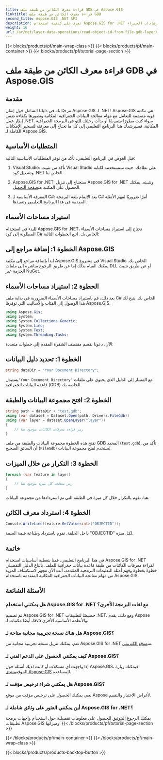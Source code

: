 ```yaml
---
title: قراءة معرف الكائن من طبقة ملف GDB في Aspose.GIS
linktitle: قراءة معرف الكائن من طبقة ملف GDB
second_title: Aspose.GIS .NET API
description: تعرف على كيفية استخدام Aspose.GIS for .NET للتعامل مع معالجة البيانات الجغرافية المكانية بكفاءة. تتوفر دروس شاملة وإرشادات الخبراء.
weight: 16
url: /ar/net/layer-data-operations/read-object-id-from-file-gdb-layer/
---
```


{{< blocks/products/pf/main-wrap-class >}}
{{< blocks/products/pf/main-container >}}
{{< blocks/products/pf/tutorial-page-section >}}

# قراءة معرف الكائن من طبقة ملف GDB في Aspose.GIS

## مقدمة
مرحبًا بك في دليلنا الشامل حول إتقان Aspose.GIS لـ .NET! Aspose.GIS هي مكتبة قوية مصممة للتعامل مع مهام معالجة البيانات الجغرافية المكانية وتصورها بكفاءة ضمن إطار عمل .NET. سواء كنت مطورًا متمرسًا أو بدأت رحلتك للتو في البرمجة الجغرافية المكانية، فسيرشدك هذا البرنامج التعليمي إلى كل ما تحتاج إلى معرفته لتسخير الإمكانات الكاملة لـ Aspose.GIS.
## المتطلبات الأساسية
قبل الغوص في البرنامج التعليمي، تأكد من توفر المتطلبات الأساسية التالية:
1. Visual Studio: تأكد من تثبيت Visual Studio على نظامك، حيث سنستخدمه لكتابة وتشغيل كود .NET الخاص بنا.
   
2.  Aspose.GIS for .NET: ستحتاج إلى تنزيل Aspose.GIS for .NET وتثبيته. يمكنك الحصول على المكتبة من[صفحة التحميل](https://releases.aspose.com/gis/net/).
3. المعرفة الأساسية لـ C#: يعد الإلمام بلغة البرمجة C# أمرًا ضروريًا لفهم الأمثلة المقدمة في هذا البرنامج التعليمي وتنفيذها.

## استيراد مساحات الأسماء
للبدء في استخدام Aspose.GIS for .NET، تحتاج إلى استيراد مساحات الأسماء المطلوبة إلى كود C# الخاص بك. اتبع الخطوات التالية:
## الخطوة 1: إضافة مراجع إلى Aspose.GIS
ابدأ بإضافة مراجع إلى مكتبة Aspose.GIS في مشروع Visual Studio الخاص بك. يمكنك القيام بذلك إما عن طريق الرجوع مباشرة إلى ملفات DLL أو عن طريق تثبيت الحزمة عبر NuGet.
## الخطوة 2: استيراد مساحات الأسماء
بعد ذلك، قم باستيراد مساحات الأسماء الضرورية في بداية ملف C# الخاص بك. يتيح لك هذا الوصول إلى الفئات والأساليب التي توفرها Aspose.GIS.
```csharp
using Aspose.Gis;
using System;
using System.Collections.Generic;
using System.Linq;
using System.Text;
using System.Threading.Tasks;
```

الآن، دعونا نقسم مقتطف الشفرة المقدم إلى خطوات متعددة:
## الخطوة 1: تحديد دليل البيانات
```csharp
string dataDir = "Your Document Directory";
```
 يستبدل`"Your Document Directory"` مع المسار إلى الدليل الذي يحتوي على ملفات قاعدة البيانات الجغرافية (GDB) الخاصة بك.
## الخطوة 2: افتح مجموعة البيانات والطبقة
```csharp
string path = dataDir + "test.gdb";
using (var dataset = Dataset.Open(path, Drivers.FileGdb))
using (var layer = dataset.OpenLayer("layer"))
{
    // رمز قراءة معرفات الكائنات موجود هنا
}
```
تفتح هذه الخطوة مجموعة البيانات والطبقة من ملف GDB المحدد (`test.gdb`). تأكد من أن السائق الصحيح (`FileGdb`) يُستخدم لفتح مجموعة البيانات.
## الخطوة 3: التكرار من خلال الميزات
```csharp
foreach (var feature in layer)
{
    // رمز معالجة كل ميزة موجود هنا
}
```
هنا، نقوم بالتكرار خلال كل ميزة في الطبقة التي تم استردادها من مجموعة البيانات.
## الخطوة 4: استرداد معرف الكائن
```csharp
Console.WriteLine(feature.GetValue<int>("OBJECTID"));
```
داخل الحلقة، نقوم باسترداد وطباعة قيمة السمة "OBJECTID" لكل ميزة.

## خاتمة
في هذا البرنامج التعليمي، قمنا بتغطية أساسيات استخدام Aspose.GIS for .NET لقراءة معرفات الكائنات من طبقة قاعدة بيانات جغرافية للملف. باتباع الدليل التفصيلي خطوة بخطوة وفهم أمثلة التعليمات البرمجية المقدمة، أنت الآن مجهز لاستكشاف المزيد من مهام معالجة البيانات الجغرافية المكانية المتقدمة باستخدام Aspose.GIS.
## الأسئلة الشائعة
### هل يمكنني استخدام Aspose.GIS for .NET مع لغات البرمجة الأخرى؟
تم تصميم Aspose.GIS for .NET خصيصًا لتطبيقات .NET. ومع ذلك، يقدم Aspose أيضًا مكتبات لـ Java والأنظمة الأساسية الأخرى.
### هل هناك نسخة تجريبية مجانية متاحة لـ Aspose.GIS؟
نعم، يمكنك تنزيل نسخة تجريبية مجانية من Aspose.GIS for .NET من[موقع إلكتروني](https://releases.aspose.com/gis/net/).
### كيف يمكنني الحصول على الدعم الفني لـ Aspose.GIS؟
إذا واجهت أي مشكلات أو كانت لديك أسئلة حول Aspose.GIS، فيمكنك زيارة الموقع[منتدى Aspose.GIS](https://forum.aspose.com/c/gis/33) للمساعدة.
### هل يمكنني شراء ترخيص مؤقت لـ Aspose.GIS؟
نعم، يمكنك الحصول على ترخيص مؤقت من موقع Aspose لأغراض الاختبار والتقييم.
### أين يمكنني العثور على وثائق شاملة لـ Aspose.GIS for .NET؟
 يمكنك الرجوع إلى[توثيق](https://reference.aspose.com/gis/net/) للحصول على معلومات تفصيلية حول استخدام واجهات برمجة تطبيقات Aspose.GIS وميزاتها.
{{< /blocks/products/pf/tutorial-page-section >}}

{{< /blocks/products/pf/main-container >}}
{{< /blocks/products/pf/main-wrap-class >}}

{{< blocks/products/products-backtop-button >}}
